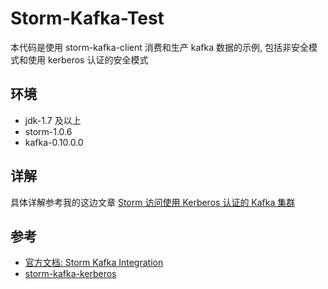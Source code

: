# Storm-Kafka-Test

本代码是使用 storm-kafka-client 消费和生产 kafka 数据的示例, 包括非安全模式和使用 kerberos 认证的安全模式

## 环境

- jdk-1.7 及以上
- storm-1.0.6
- kafka-0.10.0.0

## 详解

具体详解参考我的这边文章 [Storm 访问使用 Kerberos 认证的 Kafka 集群](https://blog.nanerlee.me/2018/09/29/storm-kafka-kerberos/)

## 参考
- [官方文档: Storm Kafka Integration](http://storm.apache.org/releases/1.2.2/storm-kafka-client.html)
- [storm-kafka-kerberos](https://github.com/pvillard31/storm-kafka-kerberos)
